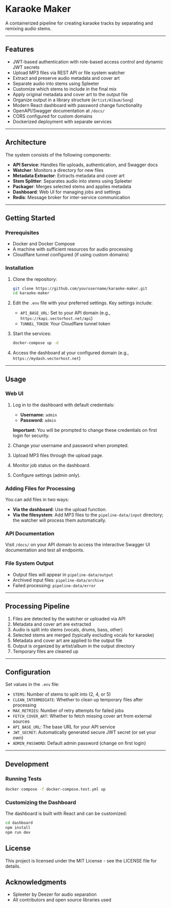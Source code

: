 # Karaoke Maker

A containerized pipeline for creating karaoke tracks by separating and remixing audio stems.

---

## Features

- JWT-based authentication with role-based access control and dynamic JWT secrets
- Upload MP3 files via REST API or file system watcher
- Extract and preserve audio metadata and cover art
- Separate audio into stems using Spleeter
- Customize which stems to include in the final mix
- Apply original metadata and cover art to the output file
- Organize output in a library structure (`Artist/Album/Song`)
- Modern React dashboard with password change functionality
- OpenAPI/Swagger documentation at `/docs/`
- CORS configured for custom domains
- Dockerized deployment with separate services

---

## Architecture

The system consists of the following components:

- **API Service**: Handles file uploads, authentication, and Swagger docs
- **Watcher**: Monitors a directory for new files
- **Metadata Extractor**: Extracts metadata and cover art
- **Stem Splitter**: Separates audio into stems using Spleeter
- **Packager**: Merges selected stems and applies metadata
- **Dashboard**: Web UI for managing jobs and settings
- **Redis**: Message broker for inter-service communication

---

## Getting Started

### Prerequisites

- Docker and Docker Compose
- A machine with sufficient resources for audio processing
- Cloudflare tunnel configured (if using custom domains)

### Installation

1. Clone the repository:
    ```bash
    git clone https://github.com/yourusername/karaoke-maker.git
    cd karaoke-maker
    ```

2. Edit the `.env` file with your preferred settings. Key settings include:
    - `API_BASE_URL`: Set to your API domain (e.g., `https://kapi.vectorhost.net/api`)
    - `TUNNEL_TOKEN`: Your Cloudflare tunnel token

3. Start the services:
    ```bash
    docker-compose up -d
    ```

4. Access the dashboard at your configured domain (e.g., `https://mydash.vectorhost.net`)

---


## Usage

### Web UI

1. Log in to the dashboard with default credentials:
    - **Username:** `admin`
    - **Password:** `admin`

    **Important:** You will be prompted to change these credentials on first login for security.
2. Change your username and password when prompted.
3. Upload MP3 files through the upload page.
4. Monitor job status on the dashboard.
5. Configure settings (admin only).

### Adding Files for Processing

You can add files in two ways:

- **Via the dashboard**: Use the upload function.
- **Via the filesystem**: Add MP3 files to the `pipeline-data/input` directory; the watcher will process them automatically.

### API Documentation

Visit `/docs/` on your API domain to access the interactive Swagger UI documentation and test all endpoints.

### File System Output

- Output files will appear in `pipeline-data/output`
- Archived input files: `pipeline-data/archive`
- Failed processing: `pipeline-data/error`

---

## Processing Pipeline

1. Files are detected by the watcher or uploaded via API
2. Metadata and cover art are extracted
3. Audio is split into stems (vocals, drums, bass, other)
4. Selected stems are merged (typically excluding vocals for karaoke)
5. Metadata and cover art are applied to the output file
6. Output is organized by artist/album in the output directory
7. Temporary files are cleaned up

---

## Configuration

Set values in the `.env` file:

- `STEMS`: Number of stems to split into (2, 4, or 5)
- `CLEAN_INTERMEDIATE`: Whether to clean up temporary files after processing
- `MAX_RETRIES`: Number of retry attempts for failed jobs
- `FETCH_COVER_ART`: Whether to fetch missing cover art from external sources
- `API_BASE_URL`: The base URL for your API service
- `JWT_SECRET`: Automatically generated secure JWT secret (or set your own)
- `ADMIN_PASSWORD`: Default admin password (change on first login)

---

## Development

### Running Tests

```bash
docker compose -f docker-compose.test.yml up
```

### Customizing the Dashboard

The dashboard is built with React and can be customized:

```bash
cd dashboard
npm install
npm run dev
```

## License

This project is licensed under the MIT License - see the LICENSE file for details.

## Acknowledgments

- Spleeter by Deezer for audio separation
- All contributors and open source libraries used